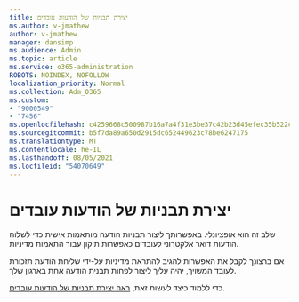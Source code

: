 ```yaml
---
title: יצירת תבניות של הודעות עובדים
ms.author: v-jmathew
author: v-jmathew
manager: dansimp
ms.audience: Admin
ms.topic: article
ms.service: o365-administration
ROBOTS: NOINDEX, NOFOLLOW
localization_priority: Normal
ms.collection: Adm_O365
ms.custom:
- "9000549"
- "7456"
ms.openlocfilehash: c4259668c500987b16a7a4f31e3be37c42b23d45efec35b522c95213680299f3
ms.sourcegitcommit: b5f7da89a650d2915dc652449623c78be6247175
ms.translationtype: MT
ms.contentlocale: he-IL
ms.lasthandoff: 08/05/2021
ms.locfileid: "54070649"
---
```

# <a name="create-employee-notice-templates"></a>יצירת תבניות של הודעות עובדים

שלב זה הוא אופציונלי. באפשרותך ליצור תבניות הודעה מותאמות אישית כדי לשלוח הודעות דואר אלקטרוני לעובדים כאפשרות תיקון עבור התאמות מדיניות.

אם ברצונך לקבל את האפשרות להגיב להתראת מדיניות על-ידי שליחת הודעת תזכורת לעובד המשויך, יהיה עליך ליצור לפחות תבנית הודעה אחת בארגון שלך.

כדי ללמוד כיצד לעשות זאת, [ראה יצירת תבניות של הודעות עובדים](https://go.microsoft.com/fwlink/?linkid=2129080).
